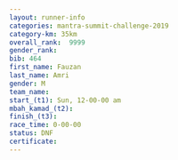 ```yaml
---
layout: runner-info 
categories: mantra-summit-challenge-2019 
category-km: 35km 
overall_rank:  9999
gender_rank: 
bib: 464
first_name: Fauzan
last_name: Amri
gender: M
team_name: 
start_(t1): Sun, 12-00-00 am
mbah_kamad_(t2): 
finish_(t3): 
race_time: 0-00-00
status: DNF
certificate: 
---
```

